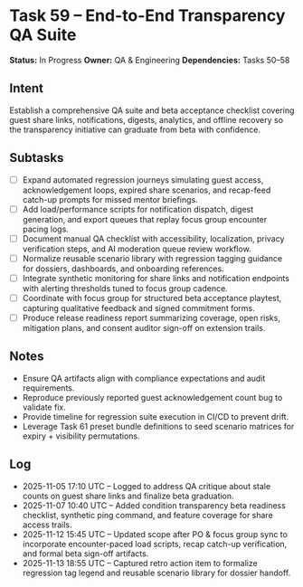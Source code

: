 # Task 59 – End-to-End Transparency QA Suite

**Status:** In Progress
**Owner:** QA & Engineering
**Dependencies:** Tasks 50–58

## Intent
Establish a comprehensive QA suite and beta acceptance checklist covering guest share links, notifications, digests, analytics, and offline recovery so the transparency initiative can graduate from beta with confidence.

## Subtasks
- [ ] Expand automated regression journeys simulating guest access, acknowledgement loops, expired share scenarios, and recap-feed catch-up prompts for missed mentor briefings.
- [ ] Add load/performance scripts for notification dispatch, digest generation, and export queues that replay focus group encounter pacing logs.
- [ ] Document manual QA checklist with accessibility, localization, privacy verification steps, and AI moderation queue review workflow.
- [ ] Normalize reusable scenario library with regression tagging guidance for dossiers, dashboards, and onboarding references.
- [ ] Integrate synthetic monitoring for share links and notification endpoints with alerting thresholds tuned to focus group cadence.
- [ ] Coordinate with focus group for structured beta acceptance playtest, capturing qualitative feedback and signed commitment forms.
- [ ] Produce release readiness report summarizing coverage, open risks, mitigation plans, and consent auditor sign-off on extension trails.

## Notes
- Ensure QA artifacts align with compliance expectations and audit requirements.
- Reproduce previously reported guest acknowledgement count bug to validate fix.
- Provide timeline for regression suite execution in CI/CD to prevent drift.
- Leverage Task 61 preset bundle definitions to seed scenario matrices for expiry + visibility permutations.

## Log
- 2025-11-05 17:10 UTC – Logged to address QA critique about stale counts on guest share links and finalize beta graduation.
- 2025-11-07 10:40 UTC – Added condition transparency beta readiness checklist, synthetic ping command, and feature coverage for share access trails.
- 2025-11-12 15:45 UTC – Updated scope after PO & focus group sync to incorporate encounter-paced load scripts, recap catch-up verification, and formal beta sign-off artifacts.
- 2025-11-13 18:55 UTC – Captured retro action item to formalize regression tag legend and reusable scenario library for dossier handoff.

